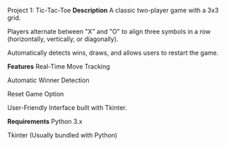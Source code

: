 Project 1: Tic-Tac-Toe
**Description**
A classic two-player game with a 3x3 grid.

Players alternate between "X" and "O" to align three symbols in a row (horizontally, vertically, or diagonally).

Automatically detects wins, draws, and allows users to restart the game.

**Features**
Real-Time Move Tracking

Automatic Winner Detection

Reset Game Option

User-Friendly Interface built with Tkinter.

**Requirements**
Python 3.x

Tkinter (Usually bundled with Python)
